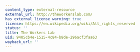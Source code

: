 ```yaml
---
content_type: external-resource
external_url: http://theworkerslab.com/
has_external_license_warning: true
license: https://en.wikipedia.org/wiki/All_rights_reserved
status: ''
title: The Workers Lab
uid: 9405cb4e-1515-4c84-b8de-296acf3faa63
wayback_url: ''
---
```

